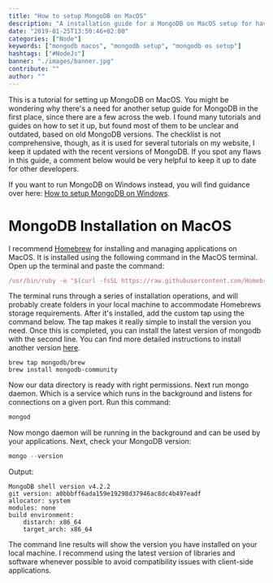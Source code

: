 ```yaml
---
title: "How to setup MongoDB on MacOS"
description: "A installation guide for a MongoDB on MacOS setup for having a NoSQL database available on your OS. It comes with everything that's needed to connect a Node.js application to your database in JavaScript ..."
date: "2019-01-25T13:50:46+02:00"
categories: ["Node"]
keywords: ["mongodb macos", "mongodb setup", "mongodb os setup"]
hashtags: ["#NodeJs"]
banner: "./images/banner.jpg"
contribute: ""
author: ""
---
```


<Sponsorship />

This is a tutorial for setting up MongoDB on MacOS. You might be wondering why there's a need for another setup guide for MongoDB in the first place, since there are a few across the web. I found many tutorials and guides on how to set it up, but found most of them to be unclear and outdated, based on old MongoDB versions. The checklist is not comprehensive, though, as it is used for several tutorials on my website, I keep it updated with the recent versions of MongoDB. If you spot any flaws in this guide, a comment below would be very helpful to keep it up to date for other developers.

If you want to run MongoDB on Windows instead, you will find guidance over here: [How to setup MongoDB on Windows](https://www.robinwieruch.de/mongodb-windows-setup).

# MongoDB Installation on MacOS

I recommend [Homebrew](https://brew.sh/) for installing and managing applications on MacOS. It is installed using the following command in the MacOS terminal. Open up the terminal and paste the command:

```javascript
/usr/bin/ruby -e "$(curl -fsSL https://raw.githubusercontent.com/Homebrew/install/master/install)"
```

The terminal runs through a series of installation operations, and will probably create folders in your local machine to accommodate Homebrews storage requirements. After it's installed, add the custom tap using the command below. The tap makes it really simple to install the version you need. Once this is completed, you can install the latest version of mongodb with the second line. You can find more detailed instructions to install another version [here](https://github.com/mongodb/homebrew-brew). 

```
brew tap mongodb/brew
brew install mongodb-community
```

Now our data directory is ready with right permissions. Next run mongo daemon. Which is a service which runs in the background and listens for connections on a given port. Run this command:

```javascript
mongod
```

Now mongo daemon will be running in the background and can be used by your applications. Next, check your MongoDB version:

```javascript
mongo --version
```
Output:
```
MongoDB shell version v4.2.2
git version: a0bbbff6ada159e19298d37946ac8dc4b497eadf
allocator: system
modules: none
build environment:
    distarch: x86_64
    target_arch: x86_64
```

The command line results will show the version you have installed on your local machine. I recommend using the latest version of libraries and software whenever possible to avoid compatibility issues with client-side applications.

<ReadMore label="MongoDB with Mongoose in Express Tutorial" link="https://www.robinwieruch.de/mongodb-express-setup-tutorial" />
